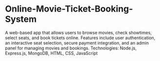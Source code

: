 # Online-Movie-Ticket-Booking-System
A web-based app that allows users to browse movies, check showtimes, select seats, and book tickets online. Features include user authentication, an interactive seat selection, secure payment integration, and an admin panel for managing movies and bookings.  Technologies: Node.js, Express.js, MongoDB, HTML, CSS, JavaScript

